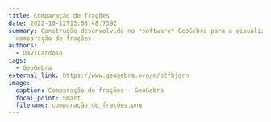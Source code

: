 ```yaml
---
title: Comparação de frações
date: 2022-10-12T13:08:48.739Z
summary: C﻿onstrução desenvolvida no *software* GeoGebra para a visualização da
  comparação de frações
authors:
  - DaviCardoso
tags:
  - GeoGebra
external_link: https://www.geogebra.org/m/b2fhjgrn
image:
  caption: Comparação de frações - GeoGebra
  focal_point: Smart
  filename: comparação_de_frações.png
---
```

